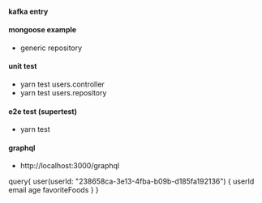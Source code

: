 #### kafka entry

#### mongoose example

- generic repository

#### unit test

- yarn test users.controller
- yarn test users.repository

#### e2e test (supertest)

- yarn test

#### graphql

- http://localhost:3000/graphql


query{
  user(userId: "238658ca-3e13-4fba-b09b-d185fa192136") {
    userId
    email
    age
    favoriteFoods
  }
}